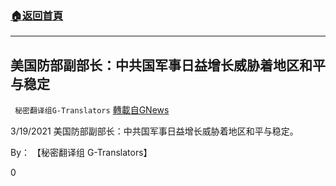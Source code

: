 ###  [:house:返回首頁](https://github.com/ourhimalayas/txt)
---

## 美国防部副部长：中共国军事日益增长威胁着地区和平与稳定
` 秘密翻译组G-Translators` [轉載自GNews](https://gnews.org/zh-hans/1002767/)

3/19/2021 美国防部副部长：中共国军事日益增长威胁着地区和平与稳定。

By： 【秘密翻译组 G-Translators】



0
